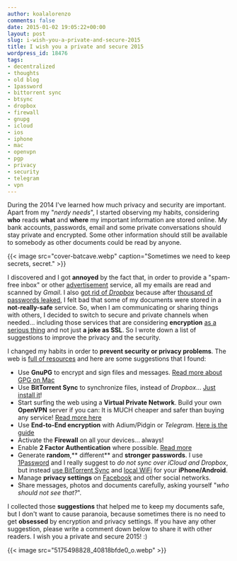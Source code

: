 ```yaml
---
author: koalalorenzo
comments: false
date: 2015-01-02 19:05:22+00:00
layout: post
slug: i-wish-you-a-private-and-secure-2015
title: I wish you a private and secure 2015
wordpress_id: 18476
tags:
- decentralized
- thoughts
- old blog
- 1password
- bittorrent sync
- btsync
- dropbox
- firewall
- gnupg
- icloud
- ios
- iphone
- mac
- openvpn
- pgp
- privacy
- security
- telegram
- vpn
---
```


During the 2014 I've learned how much privacy and security are important. Apart from my "_nerdy needs_", I started observing my habits, considering **who** reads **what** and **where** my important information are stored online. My bank accounts, passwords, email and some private conversations should stay private and encrypted. Some other information should still be available to somebody as other documents could be read by anyone. <!--more-->

{{< image src="cover-batcave.webp" caption="Sometimes we need to keep secrets, secret." >}}

I discovered and I got **annoyed** by the fact that, in order to provide a "spam-free inbox" or other [advertisement](https://en.wikipedia.org/wiki/Gmail#Privacy) service, all my emails are read and scanned by _Gmail_. I also [got rid of _Dropbox_](http://www.businessinsider.com/edward-snowden-warned-of-dropbox-hack-2014-10?IR=T) because after [thousand of passwords leaked](http://thenextweb.com/apps/2014/10/14/dropbox-passwords-leak-online-alleged-hack/), I felt bad that some of my documents were stored in a **not-really-safe** service. So, when I am communicating or sharing things with others, I decided to switch to secure and private channels when needed... including those services that are considering **encryption** [as a serious thing](http://www.cryptofails.com/post/70546720222/telegrams-cryptanalysis-contest) and not just **a joke as SSL**. So I wrote down a list of suggestions to improve the privacy and the security.

I changed my habits in order to **prevent security or privacy problems**. The web is [full of resources](https://ssd.eff.org/en) and here are some suggestions that I found:


  * Use **GnuPG** to encrypt and sign files and messages. [Read more about GPG on Mac](https://ssd.eff.org/en/playlist/mac-user#how-use-pgp-mac-os-x)
  * Use **BitTorrent Sync** to synchronize files, instead of _Dropbox_... [Just install it](http://www.getsync.com/)!
  * Start surfing the web using a **Virtual Private Network**. Build your own **OpenVPN** server if you can: It is MUCH cheaper and safer than buying any service! [Read more here](https://ssd.eff.org/en/playlist/human-rights-defender#playlist)
  * Use **End-to-End encryption** with Adium/Pidgin or _Telegram_. [Here is the guide](https://ssd.eff.org/en/playlist/mac-user#how-use-otr-mac)
  * Activate the **Firewall** on all your devices... always!
  * Enable **2 Factor Authentication** where possible. [Read more](http://gizmodo.com/how-to-enable-two-factor-authentication-on-all-your-acc-510245714)
  * Generate **random**,** different** and **stronger passwords**. I use [1Password](https://agilebits.com/onepassword) and I really suggest to _do not sync over iCloud and Dropbox_, but instead [use BitTorrent Sync](http://digiex.net/guides-reviews/guides-tutorials/application-guides/13815-how-setup-1password-syncing-bittorrent-sync.html) and [local WiFi](https://guides.agilebits.com/1password-ios/5/en/topic/sync-over-wifi) for your **iPhone/Android**.
  * Manage **privacy settings** on [Facebook](https://www.facebook.com/privacy) and other social networks.
  * Share messages, photos and documents carefully, asking yourself "_who should not see that?_".


I collected those **suggestions** that helped me to keep my documents safe, but I don't want to cause paranoia, because sometimes there is no need to get **obsessed** by encryption and privacy settings. If you have any other suggestion, please write a comment down below to share it with other readers. I wish you a private and secure 2015! :)

{{< image src="5175498828_40818bfde0_o.webp" >}}
